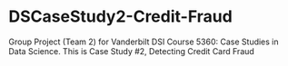 # DSCaseStudy2-Credit-Fraud
Group Project (Team 2) for Vanderbilt DSI Course 5360: Case Studies in Data Science. This is Case Study #2, Detecting Credit Card Fraud
